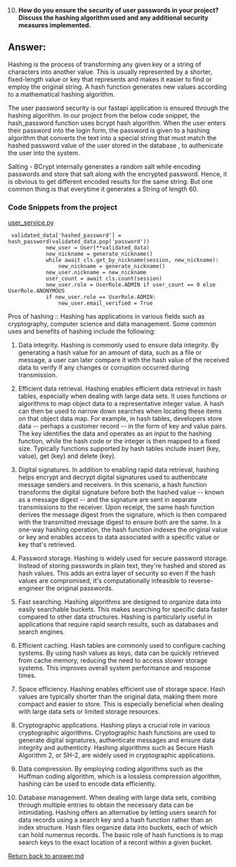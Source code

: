 
10. **How do you ensure the security of user passwords in your project? Discuss the hashing algorithm used and any additional security measures implemented.**

## Answer:
Hashing is the process of transforming any given key or a string of characters into another value. This is usually represented by a shorter, fixed-length value or key that represents and makes it easier to find or employ the original string. A hash function generates new values according to a mathematical hashing algorithm.

The user password security is our fastapi application is ensured through the hashing algorithm. In our project from the below code snippet, the hash_password function uses bcrypt hash algorithm.
When the user enters their password into the login form, the password is given to a hashing algorithm that converts the text into a special string that must match the hashed password value of the user stored in the database , to authenicate the user into the system.

Salting - BCrypt internally generates a random salt while encoding passwords and store that salt along with the encrypted password. Hence, it is obvious to get different encoded results for the same string. But one common thing is that everytime it generates a String of length 60.

### Code Snippets from the project
[user_service.py](/app/services/user_service.py)
```
 validated_data['hashed_password'] = hash_password(validated_data.pop('password'))
            new_user = User(**validated_data)
            new_nickname = generate_nickname()
            while await cls.get_by_nickname(session, new_nickname):
                new_nickname = generate_nickname()
            new_user.nickname = new_nickname
            user_count = await cls.count(session)
            new_user.role = UserRole.ADMIN if user_count == 0 else UserRole.ANONYMOUS
            if new_user.role == UserRole.ADMIN:
                new_user.email_verified = True
```

Pros of hashing ::
Hashing has applications in various fields such as cryptography, computer science and data management. Some common uses and benefits of hashing include the following:

1) Data integrity. Hashing is commonly used to ensure data integrity. By generating a hash value for an amount of data, such as a file or message, a user can later compare it with the hash value of the received data to verify if any changes or corruption occurred during transmission.

2) Efficient data retrieval. Hashing enables efficient data retrieval in hash tables, especially when dealing with large data sets. It uses functions or algorithms to map object data to a representative integer value. A hash can then be used to narrow down searches when locating these items on that object data map. For example, in hash tables, developers store data -- perhaps a customer record -- in the form of key and value pairs. The key identifies the data and operates as an input to the hashing function, while the hash code or the integer is then mapped to a fixed size. Typically functions supported by hash tables include insert (key, value), get (key) and delete (key).

3) Digital signatures. In addition to enabling rapid data retrieval, hashing helps encrypt and decrypt digital signatures used to authenticate message senders and receivers. In this scenario, a hash function transforms the digital signature before both the hashed value -- known as a message digest -- and the signature are sent in separate transmissions to the receiver. Upon receipt, the same hash function derives the message digest from the signature, which is then compared with the transmitted message digest to ensure both are the same. In a one-way hashing operation, the hash function indexes the original value or key and enables access to data associated with a specific value or key that's retrieved.

4) Password storage. Hashing is widely used for secure password storage. Instead of storing passwords in plain text, they're hashed and stored as hash values. This adds an extra layer of security so even if the hash values are compromised, it's computationally infeasible to reverse-engineer the original passwords.

5) Fast searching. Hashing algorithms are designed to organize data into easily searchable buckets. This makes searching for specific data faster compared to other data structures. Hashing is particularly useful in applications that require rapid search results, such as databases and search engines.

6) Efficient caching. Hash tables are commonly used to configure caching systems. By using hash values as keys, data can be quickly retrieved from cache memory, reducing the need to access slower storage systems. This improves overall system performance and response times.

7) Space efficiency. Hashing enables efficient use of storage space. Hash values are typically shorter than the original data, making them more  compact and easier to store. This is especially beneficial when dealing with large data sets or limited storage resources.

8) Cryptographic applications. Hashing plays a crucial role in various cryptographic algorithms. Cryptographic hash functions are used to generate digital signatures, authenticate messages and ensure data integrity and authenticity. Hashing algorithms such as Secure Hash Algorithm 2, or SH-2, are widely used in cryptographic applications.

9) Data compression. By employing coding algorithms such as the Huffman coding algorithm, which is a lossless compression algorithm, hashing can be used to encode data efficiently.

10) Database management. When dealing with large data sets, combing through multiple entries to obtain the necessary data can be intimidating. Hashing offers an alternative by letting users search for data records using a search key and a hash function rather than an index structure. Hash files organize data into buckets, each of which can hold numerous records. The basic role of hash functions is to map search keys to the exact location of a record within a given bucket.


[Return back to answer.md](/answer.md)